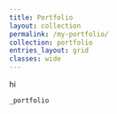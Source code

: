 ```yaml
---
title: Portfolio
layout: collection
permalink: /my-portfolio/
collection: portfolio
entries_layout: grid
classes: wide
---
```


hi

`_portfolio`